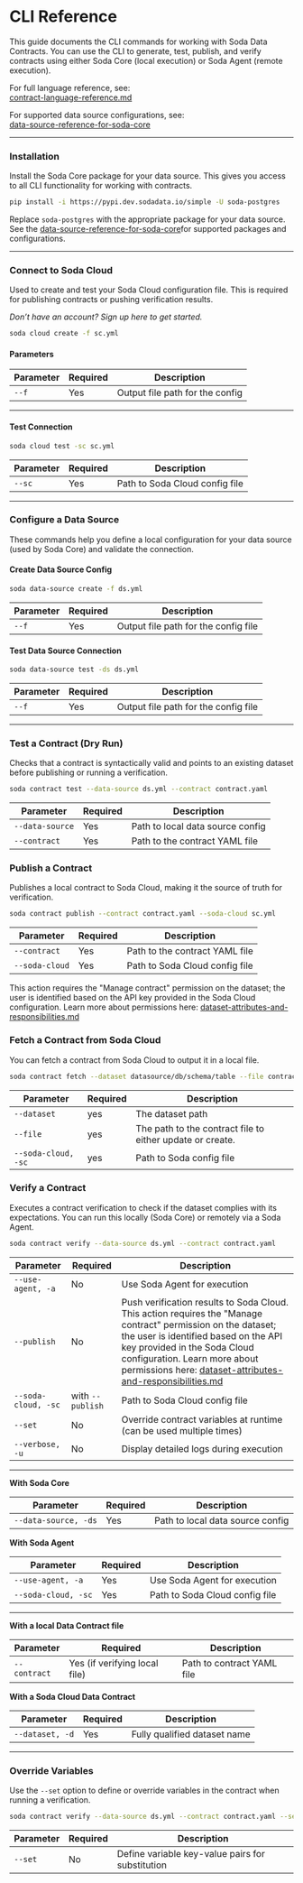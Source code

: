 # CLI Reference

This guide documents the CLI commands for working with Soda Data Contracts. You can use the CLI to generate, test, publish, and verify contracts using either Soda Core (local execution) or Soda Agent (remote execution).

For full language reference, see:\
[contract-language-reference.md](contract-language-reference.md "mention")

For supported data source configurations, see:\
[data-source-reference-for-soda-core](data-source-reference-for-soda-core/ "mention")

***

### Installation

Install the Soda Core package for your data source. This gives you access to all CLI functionality for working with contracts.

```bash
pip install -i https://pypi.dev.sodadata.io/simple -U soda-postgres
```

Replace `soda-postgres` with the appropriate package for your data source. See the [data-source-reference-for-soda-core](data-source-reference-for-soda-core/ "mention")for supported packages and configurations.

***

### Connect to Soda Cloud

Used to create and test your Soda Cloud configuration file. This is required for publishing contracts or pushing verification results.

_Don’t have an account? Sign up here to get started._

```bash
soda cloud create -f sc.yml
```

#### Parameters

| Parameter | Required | Description                     |
| --------- | -------- | ------------------------------- |
| `--f`     | Yes      | Output file path for the config |

***

#### Test Connection

```bash
soda cloud test -sc sc.yml
```

| Parameter | Required | Description                    |
| --------- | -------- | ------------------------------ |
| `--sc`    | Yes      | Path to Soda Cloud config file |

***

### Configure a Data Source

These commands help you define a local configuration for your data source (used by Soda Core) and validate the connection.

#### Create Data Source Config

```bash
soda data-source create -f ds.yml
```

| Parameter | Required | Description                          |
| --------- | -------- | ------------------------------------ |
| `--f`     | Yes      | Output file path for the config file |

#### Test Data Source Connection

```bash
soda data-source test -ds ds.yml
```

| Parameter | Required | Description                          |
| --------- | -------- | ------------------------------------ |
| `--f`     | Yes      | Output file path for the config file |

***

### Test a Contract (Dry Run)

Checks that a contract is syntactically valid and points to an existing dataset before publishing or running a verification.

```bash
soda contract test --data-source ds.yml --contract contract.yaml
```

| Parameter       | Required | Description                      |
| --------------- | -------- | -------------------------------- |
| `--data-source` | Yes      | Path to local data source config |
| `--contract`    | Yes      | Path to the contract YAML file   |

### Publish a Contract

Publishes a local contract to Soda Cloud, making it the source of truth for verification.

```bash
soda contract publish --contract contract.yaml --soda-cloud sc.yml
```

| Parameter      | Required | Description                    |
| -------------- | -------- | ------------------------------ |
| `--contract`   | Yes      | Path to the contract YAML file |
| `--soda-cloud` | Yes      | Path to Soda Cloud config file |

This action requires the "Manage contract" permission on the dataset; the user is identified based on the API key provided in the Soda Cloud configuration. Learn more about permissions here: [dataset-attributes-and-responsibilities.md](../dataset-attributes-and-responsibilities.md "mention")

### Fetch a Contract from Soda Cloud

You can fetch a contract from Soda Cloud to output it in a local file.

```bash
soda contract fetch --dataset datasource/db/schema/table --file contract.yaml --soda-cloud sc.yml
```

| Parameter           | Required | Description                                               |
| ------------------- | -------- | --------------------------------------------------------- |
| `--dataset`         | yes      | The dataset path                                          |
| `--file`            | yes      | The path to the contract file to either update or create. |
| `--soda-cloud, -sc` | yes      | Path to Soda config file                                  |

### Verify a Contract

Executes a contract verification to check if the dataset complies with its expectations. You can run this locally (Soda Core) or remotely via a Soda Agent.

```bash
soda contract verify --data-source ds.yml --contract contract.yaml
```

| Parameter           | Required         | Description                                                                                                                                                                                                                                                                                                                                   |
| ------------------- | ---------------- | --------------------------------------------------------------------------------------------------------------------------------------------------------------------------------------------------------------------------------------------------------------------------------------------------------------------------------------------- |
| `--use-agent, -a`   | No               | Use Soda Agent for execution                                                                                                                                                                                                                                                                                                                  |
| `--publish`         | No               | Push verification results to Soda Cloud. This action requires the "Manage contract" permission on the dataset; the user is identified based on the API key provided in the Soda Cloud configuration. Learn more about permissions here: [dataset-attributes-and-responsibilities.md](../dataset-attributes-and-responsibilities.md "mention") |
| `--soda-cloud, -sc` | with `--publish` | Path to Soda Cloud config file                                                                                                                                                                                                                                                                                                                |
| `--set`             | No               | Override contract variables at runtime (can be used multiple times)                                                                                                                                                                                                                                                                           |
| `--verbose, -u`     | No               | Display detailed logs during execution                                                                                                                                                                                                                                                                                                        |

***

**With Soda Core**

| Parameter            | Required | Description                      |
| -------------------- | -------- | -------------------------------- |
| `--data-source, -ds` | Yes      | Path to local data source config |

**With Soda Agent**

| Parameter           | Required | Description                    |
| ------------------- | -------- | ------------------------------ |
| `--use-agent, -a`   | Yes      | Use Soda Agent for execution   |
| `--soda-cloud, -sc` | Yes      | Path to Soda Cloud config file |

***

**With a local Data Contract file**

| Parameter    | Required                      | Description                |
| ------------ | ----------------------------- | -------------------------- |
| `--contract` | Yes (if verifying local file) | Path to contract YAML file |

**With a Soda Cloud Data Contract**

| Parameter       | Required | Description                  |
| --------------- | -------- | ---------------------------- |
| `--dataset, -d` | Yes      | Fully qualified dataset name |

***

### Override Variables

Use the `--set` option to define or override variables in the contract when running a verification.

```bash
soda contract verify --data-source ds.yml --contract contract.yaml --set country=BE --set threshold=5
```

| Parameter | Required | Description                                      |
| --------- | -------- | ------------------------------------------------ |
| `--set`   | No       | Define variable key-value pairs for substitution |
